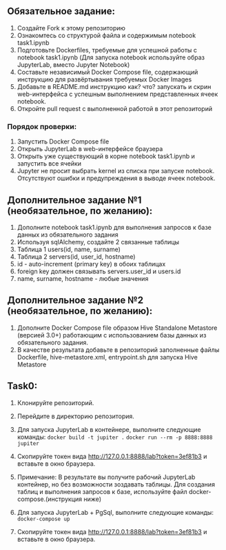 ## Обязательное задание:
1. Создайте Fork к этому репозиторию
2. Ознакомтесь со структурой файла и содержимым notebook task1.ipynb
3. Подготовьте Dockerfiles, требуемые для успешной работы с notebook task1.ipynb (Для запуска notebook используйте образ JupyterLab, вместо Jupyter Notebook)
4. Составьте независимый Docker Compose file, содержающий инструкцию для развёртывания требуемых Docker Images
5. Добавьте в README.md инструкцию как? что? запускать и скрин web-интерфейса с успешным выполнением представленных ячеек notebook.
6. Откройте pull request с выполненной работой в этот репозиторий

### Порядок проверки:
1. Запустить Docker Compose file
2. Открыть JupyterLab в web-интерфейсе браузера
3. Открыть уже существующий в корне notebook task1.ipynb и запустить все ячейки
4. Jupyter не просит выбрать kernel из списка при запуске notebook. Отсутствуют ошибки и предупреждения в выводе ячеек notebook.


## Дополнительное задание №1 (необязательное, по желанию):
1. Дополните notebook task1.ipynb для выполнения запросов к базе данных из обязательного задания
2. Используя sqlAlchemy, cоздайте 2 связанные таблицы
3. Таблица 1 users(id, name, surname)
4. Таблица 2 servers(id, user_id, hostname)
5. id - auto-increment (primary key) в обоих таблицах
6. foreign key должен связывать servers.user_id и users.id
7. name, surname, hostname - любые значения

## Дополнительное задание №2 (необязательное, по желанию):
1. Дополните Docker Compose file образом Hive Standalone Metastore (версией 3.0+) работающим с использованием базы данных из обязательного задания.
2. В качестве результата добавьте в репозиторий заполненные файлы Dockerfile, hive-metastore.xml, entrypoint.sh для запуска Hive Metastore

## Task0:
1. Клонируйте репозиторий.
2. Перейдите в директорию репозитория.
2. Для запуска JupyterLab в контейнере, выполните следующие команды:
```docker build -t jupiter .```
```docker run --rm -p 8888:8888 jupiter```
3. Скопируйте токен вида http://127.0.0.1:8888/lab?token=3ef81b3 и вставьте в окно браузера.
4. Примечание: В результате вы получите рабочий JupyterLab контейнер, но без возможности зоздавать таблицы.
   Для создания таблиц и выполнения запросов к базе, используйте файл docker-compose.(инструкция ниже)
   
5. Для запуска JupyterLab + PgSql, выполните следующие команды:
```docker-compose up```
6. Скопируйте токен вида http://127.0.0.1:8888/lab?token=3ef81b3 и вставьте в окно браузера.
